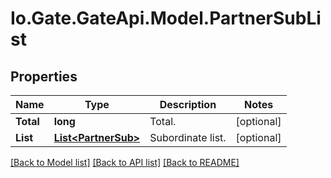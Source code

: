 
# Io.Gate.GateApi.Model.PartnerSubList

## Properties

Name | Type | Description | Notes
------------ | ------------- | ------------- | -------------
**Total** | **long** | Total. | [optional] 
**List** | [**List&lt;PartnerSub&gt;**](PartnerSub.md) | Subordinate list. | [optional] 

[[Back to Model list]](../README.md#documentation-for-models)
[[Back to API list]](../README.md#documentation-for-api-endpoints)
[[Back to README]](../README.md)
